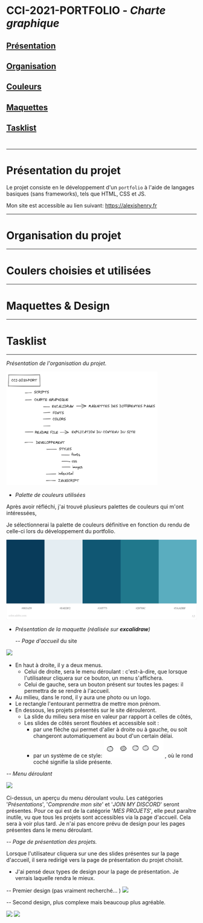 # CCI-2021-PORTFOLIO - **_Charte graphique_**

## **[Présentation](#présentation-du-projet)**<br>
## **[Organisation](#organisation-du-projet)**<br>
## **[Couleurs](#couleurs-choisies-et-utilisées)**<br>
## **[Maquettes](#maquettes-&-design)**<br>
## **[Tasklist](#tasklist)**<br><br>

---

# **Présentation du projet**

Le projet consiste en le développement d'un `portfolio` à l'aide de langages basiques (sans frameworks), tels que HTML, CSS et JS.

Mon site est accessible au lien suivant: <a class="link" href="">https://alexishenry.fr</a>

---

# **Organisation du projet**

---

# **Coulers choisies et utilisées**

---

# **Maquettes & Design**

---

# **Tasklist**

---








 _Présentation de l'organisation du projet._

<img src="CHARTE GRAPHIQUE\IMAGES\rangement.png" height="300px" width="400px">

</center>

- _Palette de couleurs utilisées_

Après avoir réfléchi, j'ai trouvé plusieurs palettes de couleurs qui m'ont intéressées,

Je sélectionnerai la palette de couleurs définitive en fonction du rendu de celle-ci lors du développement du portfolio.

<img src="CHARTE GRAPHIQUE\IMAGES\PALETTES DE COULEURS\AC - Palette 4.jpeg">

- _Présentation de la maquette (réalisée sur **excalidraw**)_

  _-- Page d'accueil_ du site

<img src="CHARTE GRAPHIQUE\IMAGES\Page d'arrivée.png">

- En haut à droite, il y a deux menus.
  - Celui de droite, sera le menu déroulant : c'est-à-dire, que lorsque l'utilisateur cliquera sur ce bouton, un menu s'affichera.
  - Celui de gauche, sera un bouton présent sur toutes les pages: il permettra de se rendre à l'accueil.
- Au milieu, dans le rond, il y aura une photo ou un logo.
- Le rectangle l'entourant permettra de mettre mon prénom.
- En dessous, les projets présentés sur le site dérouleront.
  - La slide du milieu sera mise en valeur par rapport à celles de côtés,
  - Les slides de côtés seront floutées et accessible soit :
    - par une flèche qui permet d'aller à droite ou à gauche, ou soit changeront automatiquement au bout d'un certain délai.
    - par un système de ce style: <img src="CHARTE GRAPHIQUE\IMAGES\button.png"> , où le rond coché signifie la slide présente.

_-- Menu déroulant_

<img src="CHARTE GRAPHIQUE\IMAGES\Menu déroulant.png" />

Ci-dessus, un aperçu du menu déroulant voulu. Les catégories '_Présentations_', '_Comprendre mon site_' et '_JOIN MY DISCORD_' seront présentes. Pour ce qui est de la catégorie '_MES PROJETS_', elle peut paraître inutile, vu que tous les projets sont accessibles via la page d'accueil. Cela sera à voir plus tard. Je n'ai pas encore prévu de design pour les pages présentes dans le menu déroulant.

-- _Page de présentation des projets._

Lorsque l'utilisateur cliquera sur une des slides présentes sur la page d'accueil, il sera redirigé vers la page de présentation du projet choisit.

- J'ai pensé deux types de design pour la page de présentation. Je verrais laquelle rendra le mieux.

-- Premier design (pas vraiment recherché...
)
<img src="CHARTE GRAPHIQUE\IMAGES\Page présentation 1.png">

-- Second design, plus complexe mais beaucoup plus agréable.

<img src="CHARTE GRAPHIQUE\IMAGES\Page présentation 2.1.png">

<img src="CHARTE GRAPHIQUE\IMAGES\Page présentation 2.png">
